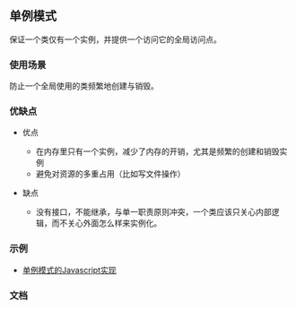 ## 单例模式
保证一个类仅有一个实例，并提供一个访问它的全局访问点。

### 使用场景
防止一个全局使用的类频繁地创建与销毁。

### 优缺点
* 优点
  * 在内存里只有一个实例，减少了内存的开销，尤其是频繁的创建和销毁实例
  * 避免对资源的多重占用（比如写文件操作）

* 缺点
  * 没有接口，不能继承，与单一职责原则冲突，一个类应该只关心内部逻辑，而不关心外面怎么样来实例化。

### 示例
* [单例模式的Javascript实现](https://github.com/suvllian/learning/tree/master/design-patterns/creational-patterns/singleton)

### 文档